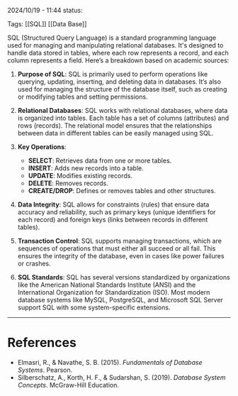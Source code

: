 2024/10/19  -  11:44
status: 

Tags: [[SQL]] [[Data Base]]

SQL (Structured Query Language) is a standard programming language used for managing and manipulating relational databases. It's designed to handle data stored in tables, where each row represents a record, and each column represents a field. Here’s a breakdown based on academic sources:

1. **Purpose of SQL**: SQL is primarily used to perform operations like querying, updating, inserting, and deleting data in databases. It’s also used for managing the structure of the database itself, such as creating or modifying tables and setting permissions.

2. **Relational Databases**: SQL works with relational databases, where data is organized into tables. Each table has a set of columns (attributes) and rows (records). The relational model ensures that the relationships between data in different tables can be easily managed using SQL.

3. **Key Operations**:
   - **SELECT**: Retrieves data from one or more tables.
   - **INSERT**: Adds new records into a table.
   - **UPDATE**: Modifies existing records.
   - **DELETE**: Removes records.
   - **CREATE/DROP**: Defines or removes tables and other structures.

4. **Data Integrity**: SQL allows for constraints (rules) that ensure data accuracy and reliability, such as primary keys (unique identifiers for each record) and foreign keys (links between records in different tables).

5. **Transaction Control**: SQL supports managing transactions, which are sequences of operations that must either all succeed or all fail. This ensures the integrity of the database, even in cases like power failures or crashes.

6. **SQL Standards**: SQL has several versions standardized by organizations like the American National Standards Institute (ANSI) and the International Organization for Standardization (ISO). Most modern database systems like MySQL, PostgreSQL, and Microsoft SQL Server support SQL with some system-specific extensions.


---
# References
- Elmasri, R., & Navathe, S. B. (2015). *Fundamentals of Database Systems*. Pearson.
- Silberschatz, A., Korth, H. F., & Sudarshan, S. (2019). *Database System Concepts*. McGraw-Hill Education.
